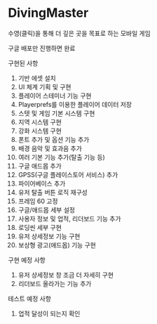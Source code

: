 # DivingMaster
수영(클릭)을 통해 더 깊은 곳을 목표로 하는 모바일 게임

구글 배포만 진행하면 완료

구현된 사항
1. 기반 에셋 설치
2. UI 체계 기획 및 구현
3. 플레이어 스테미너 기능 구현
4. Playerprefs를 이용한 플레이어 데이터 저장
5. 스텟 및 게임 기본 시스템 구현
6. 지역 시스템 구현
7. 강화 시스템 구현
8. 폰트 추가 및 옵션 기능 추가
9. 배경 음악 및 효과음 추가
10. 여러 기본 기능 추가(탈출 기능 등)
11. 구글 애드몹 추가
12. GPSS(구글 플레이스토어 서비스) 추가
13. 파이어베이스 추가
14. 유저 탈출 버튼 로직 재구성
15. 프레임 60 고정
16. 구글/애드몹 세부 설정
17. 사용자 정보 및 업적, 리더보드 기능 추가
18. 로딩씬 세부 구현
19. 유저 상세정보 기능 구현
20. 보상형 광고(애드몹) 기능 구현

구현 예정 사항
1. 유저 상세정보 창 조금 더 자세히 구현
2. 리더보드 올라가는 기능 추가

테스트 예정 사항
1. 업적 달성이 되는지 확인
